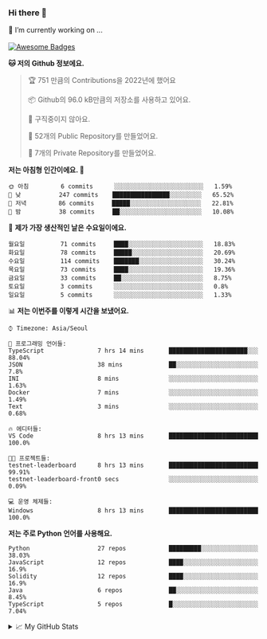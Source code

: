 ### Hi there 👋 
🔭 I’m currently working on ... </br></br>
[![Awesome Badges](https://img.shields.io/badge/Introduce-EN-green.svg)](https://github.com/tlatkdgus1/tlatkdgus1/blob/main/README.md.en)

<!--START_SECTION:waka-->
**🐱 저의 Github 정보에요.** 

> 🏆 751 만큼의 Contributions을 2022년에 했어요
 > 
> 📦 Github의 96.0 kB만큼의 저장소를 사용하고 있어요. 
 > 
> 🚫 구직중이지 않아요.
 > 
> 📜 52개의 Public Repository를 만들었어요. 
 > 
> 🔑 7개의 Private Repository를 만들었어요.  

**저는 아침형 인간이에요. 🐤** 

```text
🌞 아침         6 commits      ░░░░░░░░░░░░░░░░░░░░░░░░░   1.59% 
🌆 낮　         247 commits    ████████████████░░░░░░░░░   65.52% 
🌃 저녁         86 commits     █████░░░░░░░░░░░░░░░░░░░░   22.81% 
🌙 밤　         38 commits     ██░░░░░░░░░░░░░░░░░░░░░░░   10.08%

```
📅 **제가 가장 생산적인 날은 수요일이에요.** 

```text
월요일          71 commits     ████░░░░░░░░░░░░░░░░░░░░░   18.83% 
화요일          78 commits     █████░░░░░░░░░░░░░░░░░░░░   20.69% 
수요일          114 commits    ███████░░░░░░░░░░░░░░░░░░   30.24% 
목요일          73 commits     ████░░░░░░░░░░░░░░░░░░░░░   19.36% 
금요일          33 commits     ██░░░░░░░░░░░░░░░░░░░░░░░   8.75% 
토요일          3 commits      ░░░░░░░░░░░░░░░░░░░░░░░░░   0.8% 
일요일          5 commits      ░░░░░░░░░░░░░░░░░░░░░░░░░   1.33%

```


📊 **저는 이번주를 이렇게 시간을 보냈어요.** 

```text
⌚︎ Timezone: Asia/Seoul

💬 프로그래밍 언어들: 
TypeScript               7 hrs 14 mins       ██████████████████████░░░   88.04% 
JSON                     38 mins             ██░░░░░░░░░░░░░░░░░░░░░░░   7.8% 
INI                      8 mins              ░░░░░░░░░░░░░░░░░░░░░░░░░   1.63% 
Docker                   7 mins              ░░░░░░░░░░░░░░░░░░░░░░░░░   1.49% 
Text                     3 mins              ░░░░░░░░░░░░░░░░░░░░░░░░░   0.68%

🔥 에디터들: 
VS Code                  8 hrs 13 mins       █████████████████████████   100.0%

🐱‍💻 프로젝트들: 
testnet-leaderboard      8 hrs 13 mins       █████████████████████████   99.91% 
testnet-leaderboard-front0 secs              ░░░░░░░░░░░░░░░░░░░░░░░░░   0.09%

💻 운영 체제들: 
Windows                  8 hrs 13 mins       █████████████████████████   100.0%

```

**저는 주로 Python 언어를 사용해요.** 

```text
Python                   27 repos            █████████░░░░░░░░░░░░░░░░   38.03% 
JavaScript               12 repos            ████░░░░░░░░░░░░░░░░░░░░░   16.9% 
Solidity                 12 repos            ████░░░░░░░░░░░░░░░░░░░░░   16.9% 
Java                     6 repos             ██░░░░░░░░░░░░░░░░░░░░░░░   8.45% 
TypeScript               5 repos             █░░░░░░░░░░░░░░░░░░░░░░░░   7.04%

```



<!--END_SECTION:waka-->

<details>
<summary>📈 My GitHub Stats</summary>
<p align="center"> <img src="https://github-readme-stats.vercel.app/api?username=tlatkdgus1&show_icons=true" alt="tlatkdgus1" />
</details>
